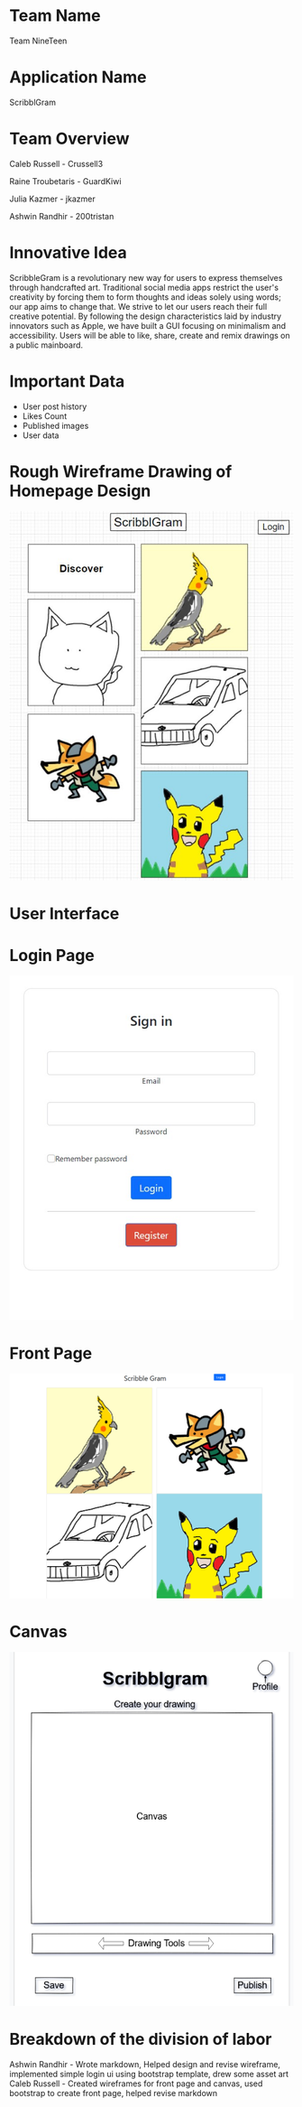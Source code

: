 ﻿# Team Name
Team NineTeen
# Application Name
ScribblGram
# Team Overview
Caleb Russell - Crussell3

Raine Troubetaris - GuardKiwi

Julia Kazmer - jkazmer

Ashwin Randhir - 200tristan
# Innovative Idea
ScribbleGram is a revolutionary new way for users to express themselves through handcrafted art. Traditional social media apps restrict the user's creativity by forcing them to form thoughts and ideas solely using words; our app aims to change that. We strive to let our users reach their full creative potential. By following the design characteristics laid by industry innovators such as Apple, we have built a GUI focusing on minimalism and accessibility. Users will be able to like, share, create and remix drawings on a public mainboard.

# Important Data
- User post history
- Likes Count
- Published images
- User data

# Rough Wireframe Drawing of Homepage Design
![ScribblGram Feed](https://github.com/200tristan/cs326-final-nineteen/blob/ebf703fd811323e732e2fad7116b5b666dedae17/src/demoAssets/scrib.jpg)

# User Interface

# Login Page
![Login Page](https://github.com/200tristan/cs326-final-nineteen/blob/bc049a5ef61ade93b6d19d87a569ca6236eff3e4/src/demoAssets/login.jpg)

# Front Page
![Front Page](https://github.com/200tristan/cs326-final-nineteen/blob/d01269eff364435fe98f613b5581419ab6bb12f8/src/demoAssets/frontpage.png)

# Canvas
![Canvas](https://github.com/200tristan/cs326-final-nineteen/blob/7753800b1564b099c99f7fad4ba7fc38c4dee11d/src/demoAssets/canvas.png)

# Breakdown of the division of labor
Ashwin Randhir - Wrote markdown, Helped design and revise wireframe, implemented simple login ui using bootstrap template, drew some asset art
Caleb Russell - Created wireframes for front page and canvas, used bootstrap to create front page, helped revise markdown